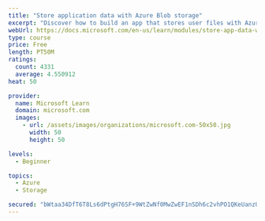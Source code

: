 ```yaml
---
title: "Store application data with Azure Blob storage"
excerpt: "Discover how to build an app that stores user files with Azure Blob storage, use Blob storage in a web app, and use the Azure Storage SDK for .NET Core."
webUrl: https://docs.microsoft.com/en-us/learn/modules/store-app-data-with-azure-blob-storage/
type: course
price: Free
length: PT50M
ratings:
  count: 4331
  average: 4.550912
heat: 50

provider:
  name: Microsoft Learn
  domain: microsoft.com
  images:
    - url: /assets/images/organizations/microsoft.com-50x50.jpg
      width: 50
      height: 50

levels:
  - Beginner

topics:
  - Azure
  - Storage

secured: "bWtaa34DfT6T8Ls6dPtgH76SF+9WtZwNf0MwZwEF1nSDh6c2vhPO1QKeUanzUALRCznbNd1030oZJK6orbqcaa+6RcK2WmHUyZIZmNvGJ14tYvHOTt/Qh0sZH8Y4HZt6/5Cm9A5EFNMm0Ormkz+Vw4RraGzUSrKJhWqKUrUabpdag7vQpEaYeVHI87R63Kw4LR0bUillzR4OrAnGc3Le4pyyEa/cEy5CZNperIBhJYe+lKZkKZLJu/9gZxtHCw1cHkPbMAcvp/wwXFjTyTga6/D+owVDsZCXdM1yvgLTf6Hh1QoOS4BCRpARwwgrAyqPpsletPz7C83qw1f++FEUn5ZzvXII8S4aeSZ9/c2iul7bwSu/MtOWguPAq80JacjIpTo9AOrOZWFJldy0LqGJk8Q6MCHKdUkS2/U+bZscmmI=;vWQa76zjOqlz0a4UojmoTw=="
---
```


